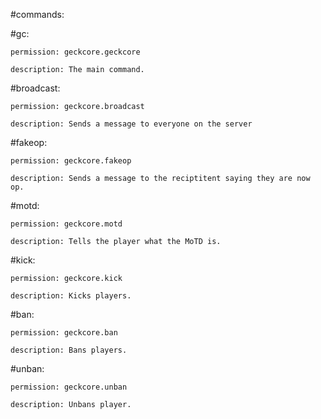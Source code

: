 #commands:

  #gc:
  
    permission: geckcore.geckcore
    
    description: The main command.
    
  #broadcast:
  
    permission: geckcore.broadcast
    
    description: Sends a message to everyone on the server
    
  #fakeop:
  
    permission: geckcore.fakeop
    
    description: Sends a message to the reciptitent saying they are now op.
    
  #motd:
  
    permission: geckcore.motd
    
    description: Tells the player what the MoTD is.
    
  #kick:
  
    permission: geckcore.kick
    
    description: Kicks players.
    
  #ban:
  
    permission: geckcore.ban
    
    description: Bans players.
    
  #unban:
  
    permission: geckcore.unban
    
    description: Unbans player.
    
